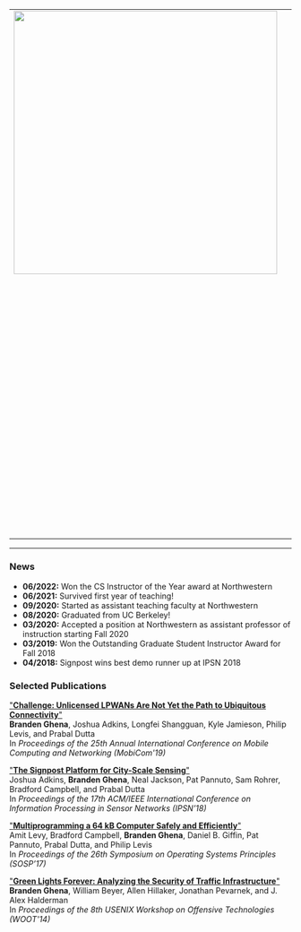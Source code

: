 <table border="0" cellspacing="0" cellpadding="0">
    <tr>
        <td valign="top" align="left">
            <img src="images/branden_crossed.jpg" height="470">
        </td>
        <td width="25">&nbsp;&nbsp;&nbsp;&nbsp;</td>
        <td valign="top" align="left">

<h2>Branden Ghena</h2>

(BRAN-duhn JEE-nuh, he/him)
<p style="font-size:16px">branden@northwestern.edu</p>
<p style="font-size:16px">3305 Mudd Hall
<br>Evanston, IL 60208
</p>
<br>

<p style="font-size:16px">
I am an Assistant Professor of Instruction at Northwestern University in the
Computer Science Department.
</p>
<p style="font-size:16px">
I was previously a:
<ul>
<li style="font-size:16px">PhD student at the University of California, Berkeley in EECS</li>
<li style="font-size:16px">PhD student at the University of Michigan in CSE</li>
<li style="font-size:16px">Undergraduate at Michigan Technological University in ECE</li>
</ul>
</p>
<br>

<p style="font-size:16px">
Fall 2022 I am teaching:
<ul>
<li style="font-size:16px"><a href="https://brghena.github.io/courses/cs343/"><b>CS343:</b> Operating Systems</a></li>
<li style="font-size:16px"><a href="https://brghena.github.io/courses/ce346/"><b>CE346:</b> Microprocessor System Design</a></li>
</ul>
</p>
<br>

<p style="font-size:16px">
Selected Projects:
<tt>
<a href="/projects.html#tock">[Tock]</a>
<a href="/projects.html#low-power-wide-area-networking">[LPWAN]</a>
<a href="/projects.html#ble-networking">[BLE]</a>
<a href="/projects.html#signpost">[Signpost]</a>
</tt>
</p>

        </td>
    </tr>
</table>

---

### News
 * <b>06/2022:</b> Won the CS Instructor of the Year award at Northwestern
 * <b>06/2021:</b> Survived first year of teaching!
 * <b>09/2020:</b> Started as assistant teaching faculty at Northwestern
 * <b>08/2020:</b> Graduated from UC Berkeley!
 * <b>03/2020:</b> Accepted a position at Northwestern as assistant professor of instruction starting Fall 2020
 * <b>03/2019:</b> Won the Outstanding Graduate Student Instructor Award for Fall 2018
 * <b>04/2018:</b> Signpost wins best demo runner up at IPSN 2018
<!-- * <b>11/2017:</b> Ran a tutorial session on Tock at [SenSys 2017](https://www.tockos.org/events/sensys2017) -->
<!-- * <b>09/2017:</b> Moved to the University of California, Berkeley to continue my PhD studies -->
<!-- * <b>08/2017:</b> Ran a tutorial session on Tock at [Rustconf 2017](https://www.tockos.org/events/rustconf2017) -->
<!-- * <b>03/2017:</b> Hosted a tutorial session on [using Signpost](https://github.com/lab11/signpost-software/blob/master/docs/TutorialSession.md) -->
<!-- * <b>08/2016:</b> Check out our website on the [Tock OS project](http://www.tockos.org/) -->
<!-- * <b>10/2015:</b> Featured in a Michigan graduate student profile [video](https://www.youtube.com/watch?v=sbth2saT0xk) -->
<!-- * <b>08/2015:</b> PowerBlade won [TI Innovation Challenge 2015](http://e2e.ti.com/group/universityprogram/w/contests/2117.winners-circle#2015_winners) -  Best Environmental Impact -->
<!-- * <b>05/2014:</b> Won an Outstanding GSI Award for Fall 2013 -->
<!-- * <b>04/2014:</b> Awarded an NSF GRFP Fellowship -->
<!-- * <b>09/2013:</b> Began my PhD studies at the University of Michigan -->

### Selected Publications

["**Challenge: Unlicensed LPWANs Are Not Yet the Path to Ubiquitous Connectivity**"](projects/lpwan/ghena19lpwans.pdf)  
**Branden Ghena**, Joshua Adkins, Longfei Shangguan, Kyle Jamieson, Philip Levis, and Prabal Dutta  
In _Proceedings of the 25th Annual International Conference on Mobile Computing and Networking (MobiCom'19)_  

["**The Signpost Platform for City-Scale Sensing**"](projects/signpost/adkins18signpost.pdf)  
Joshua Adkins, **Branden Ghena**, Neal Jackson, Pat Pannuto, Sam Rohrer, Bradford Campbell, and Prabal Dutta  
In _Proceedings of the 17th ACM/IEEE International Conference on Information Processing in Sensor Networks (IPSN’18)_  

["**Multiprogramming a 64 kB Computer Safely and Efficiently**"](projects/tock/levy17multiprogramming.pdf)  
Amit Levy, Bradford Campbell, **Branden Ghena**, Daniel B. Giffin, Pat Pannuto, Prabal Dutta, and Philip Levis  
In _Proceedings of the 26th Symposium on Operating Systems Principles (SOSP’17)_  

["**Green Lights Forever: Analyzing the Security of Traffic Infrastructure**"](projects/green_lights/ghena14green_lights.pdf)  
**Branden Ghena**, William Beyer, Allen Hillaker, Jonathan Pevarnek, and J. Alex Halderman  
In _Proceedings of the 8th USENIX Workshop on Offensive Technologies (WOOT'14)_  

